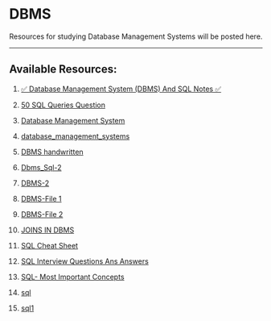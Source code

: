 # DBMS

Resources for studying Database Management Systems will be posted here.

---

## Available Resources:

1. [✅ Database Management System (DBMS) And SQL Notes ✅](./%E2%9C%85%20Database%20Management%20System%20(DBMS)%20And%20SQL%20Notes%20%E2%9C%85.pdf)

2. [50 SQL Queries Question](./50%20SQL%20Queries%20Question%20.pdf)

3. [Database Management System](./DataBase%20Management%20System.pdf)

4. [database_management_systems](./database_management_systems.pdf)

5. [DBMS handwritten](./DBMS%20handwritten.pdf)

6. [Dbms_Sql-2](./Dbms_Sql-2_compressed.pdf)

7. [DBMS-2](./DBMS-2.pdf)

8. [DBMS-File 1](./DBMS-File%201_compressed-compressed.pdf)

9. [DBMS-File 2](./DBMS-File%202_compressed.pdf)

10. [JOINS IN DBMS](./JOINS%20IN%20DBMS.pdf)

11. [SQL Cheat Sheet](./SQL%20Cheat%20Sheet%20(PDF%20version).pdf)

12. [SQL Interview Questions Ans Answers](./SQL%20Interview%20Questions%20And%20Answers.pdf)

13. [SQL- Most Important Concepts](./SQL-%20Most%20Important%20Concepts%20.pdf)

14. [sql](./sql.pdf)

15. [sql1](./sql1.pdf)